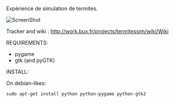Expérience de simulation de termites.

![ScreenShot](https://raw.github.com/buxx/simtermites/master/doc/screenshot20130404001.png)

Tracker and wiki : http://work.bux.fr/projects/termitessim/wiki/Wiki

REQUIREMENTS:
 
  * pygame
  * gtk (and pyGTK)

INSTALL:

On debian-likes:

```
sudo apt-get install python python-pygame python-gtk2
```

